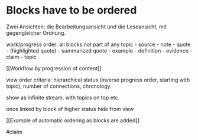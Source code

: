 # Blocks have to be ordered

Zwei Ansichten: die Bearbeitungsansicht und die Leseansicht, mit gegengleicher Ordnung.

work/progress order:  all blocks not part of any topic - source - note - quote - (highlighted quote) - summarized quote - example - definition - evidence - claim - topic

[[Workflow by progression of content]]

view order criteria: hierarchical status (inverse progress order, starting with topic), number of connections, chronology

show as infinite stream, with topics on top etc.

once linked by block of higher status hide from view

[[Example of automatic ordering as blocks are added]]

#claim 
